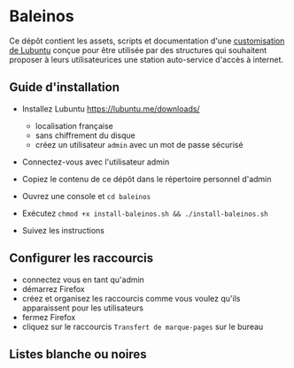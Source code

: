 # Baleinos

Ce dépôt contient les assets, scripts et documentation d'une [customisation de Lubuntu](https://lubuntu.me/) conçue pour être utilisée par des structures qui souhaitent proposer à leurs utilisateurices une station auto-service d'accès à internet.

## Guide d'installation

- Installez Lubuntu <https://lubuntu.me/downloads/>
  - localisation française
  - sans chiffrement du disque
  - créez un utilisateur `admin` avec un mot de passe sécurisé

- Connectez-vous avec l'utilisateur admin
- Copiez le contenu de ce dépôt dans le répertoire personnel d'admin
- Ouvrez une console et `cd baleinos`
- Exécutez `chmod +x install-baleinos.sh && ./install-baleinos.sh`
- Suivez les instructions

## Configurer les raccourcis

- connectez vous en tant qu'admin
- démarrez Firefox
- créez et organisez les raccourcis comme vous voulez qu'ils apparaissent pour les utilisateurs
- fermez Firefox
- cliquez sur le raccourcis `Transfert de marque-pages` sur le bureau

## Listes blanche ou noires
